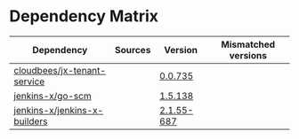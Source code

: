# Dependency Matrix

Dependency | Sources | Version | Mismatched versions
---------- | ------- | ------- | -------------------
[cloudbees/jx-tenant-service](https://github.com/cloudbees/jx-tenant-service) |  | [0.0.735](https://github.com/cloudbees/jx-tenant-service/releases/tag/v0.0.735) | 
[jenkins-x/go-scm](https://github.com/jenkins-x/go-scm) |  | [1.5.138]() | 
[jenkins-x/jenkins-x-builders](https://github.com/jenkins-x/jenkins-x-builders) |  | [2.1.55-687]() | 
